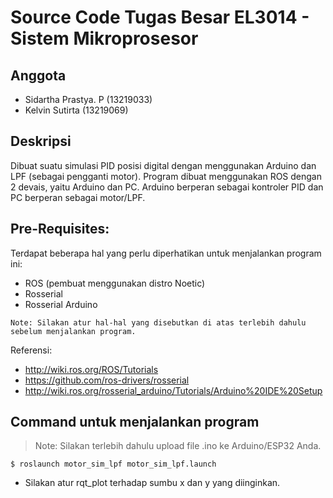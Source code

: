 # Source Code Tugas Besar EL3014 - Sistem Mikroprosesor

## Anggota
- Sidartha Prastya. P   (13219033)
- Kelvin Sutirta        (13219069)

## Deskripsi
Dibuat suatu simulasi PID posisi digital dengan menggunakan Arduino dan LPF (sebagai pengganti motor).
Program dibuat menggunakan ROS dengan 2 devais, yaitu Arduino dan PC.
Arduino berperan sebagai kontroler PID dan PC berperan sebagai motor/LPF.

## Pre-Requisites:
Terdapat beberapa hal yang perlu diperhatikan untuk menjalankan program ini:
- ROS (pembuat menggunakan distro Noetic)
- Rosserial
- Rosserial Arduino

```
Note: Silakan atur hal-hal yang disebutkan di atas terlebih dahulu sebelum menjalankan program.
```
Referensi:
- http://wiki.ros.org/ROS/Tutorials
- https://github.com/ros-drivers/rosserial
- http://wiki.ros.org/rosserial_arduino/Tutorials/Arduino%20IDE%20Setup


## Command untuk menjalankan program

> Note: Silakan terlebih dahulu upload file .ino ke Arduino/ESP32 Anda.

```
$ roslaunch motor_sim_lpf motor_sim_lpf.launch
```

- Silakan atur rqt_plot terhadap sumbu x dan y yang diinginkan.

